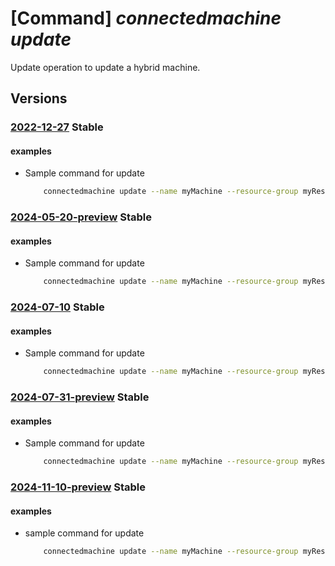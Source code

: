 # [Command] _connectedmachine update_

Update operation to update a hybrid machine.

## Versions

### [2022-12-27](/Resources/mgmt-plane/L3N1YnNjcmlwdGlvbnMve30vcmVzb3VyY2Vncm91cHMve30vcHJvdmlkZXJzL21pY3Jvc29mdC5oeWJyaWRjb21wdXRlL21hY2hpbmVzL3t9/2022-12-27.xml) **Stable**

<!-- mgmt-plane /subscriptions/{}/resourcegroups/{}/providers/microsoft.hybridcompute/machines/{} 2022-12-27 -->

#### examples

- Sample command for update
    ```bash
        connectedmachine update --name myMachine --resource-group myResourceGroup --location eastus2euap
    ```

### [2024-05-20-preview](/Resources/mgmt-plane/L3N1YnNjcmlwdGlvbnMve30vcmVzb3VyY2Vncm91cHMve30vcHJvdmlkZXJzL21pY3Jvc29mdC5oeWJyaWRjb21wdXRlL21hY2hpbmVzL3t9/2024-05-20-preview.xml) **Stable**

<!-- mgmt-plane /subscriptions/{}/resourcegroups/{}/providers/microsoft.hybridcompute/machines/{} 2024-05-20-preview -->

#### examples

- Sample command for update
    ```bash
        connectedmachine update --name myMachine --resource-group myResourceGroup --location eastus2euap
    ```

### [2024-07-10](/Resources/mgmt-plane/L3N1YnNjcmlwdGlvbnMve30vcmVzb3VyY2Vncm91cHMve30vcHJvdmlkZXJzL21pY3Jvc29mdC5oeWJyaWRjb21wdXRlL21hY2hpbmVzL3t9/2024-07-10.xml) **Stable**

<!-- mgmt-plane /subscriptions/{}/resourcegroups/{}/providers/microsoft.hybridcompute/machines/{} 2024-07-10 -->

#### examples

- Sample command for update
    ```bash
        connectedmachine update --name myMachine --resource-group myResourceGroup --location eastus2euap
    ```

### [2024-07-31-preview](/Resources/mgmt-plane/L3N1YnNjcmlwdGlvbnMve30vcmVzb3VyY2Vncm91cHMve30vcHJvdmlkZXJzL21pY3Jvc29mdC5oeWJyaWRjb21wdXRlL21hY2hpbmVzL3t9/2024-07-31-preview.xml) **Stable**

<!-- mgmt-plane /subscriptions/{}/resourcegroups/{}/providers/microsoft.hybridcompute/machines/{} 2024-07-31-preview -->

#### examples

- Sample command for update
    ```bash
        connectedmachine update --name myMachine --resource-group myResourceGroup --location eastus2euap
    ```

### [2024-11-10-preview](/Resources/mgmt-plane/L3N1YnNjcmlwdGlvbnMve30vcmVzb3VyY2Vncm91cHMve30vcHJvdmlkZXJzL21pY3Jvc29mdC5oeWJyaWRjb21wdXRlL21hY2hpbmVzL3t9/2024-11-10-preview.xml) **Stable**

<!-- mgmt-plane /subscriptions/{}/resourcegroups/{}/providers/microsoft.hybridcompute/machines/{} 2024-11-10-preview -->

#### examples

- sample command for update
    ```bash
        connectedmachine update --name myMachine --resource-group myResourceGroup --location eastus2euap
    ```
